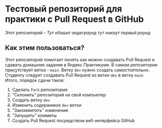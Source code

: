# Тестовый репозиторий для практики с Pull Request в GitHub

Этот репозиторий - *Тут ебашит андеграунд тут накаут первый раунд*




## Как этим пользоваться?

Этот репозиторий помогает понять как можно создавать Pull Request и сдавать домашние задания в Яндекс.Практикуме.
В самом репозитории присутствует ветка - `main`. Ветку `dev` нужно создать самостоятельно. Студенту следует создавать Pull Request из ветки `dev` в ветку `main`. Итого, порядок сдачи таков:
1. Сделать `Fork` репозитория
2. "Склонить" репозиторий на свой компьютер
3. Создать ветку `dev`
4. Изменить содержимое `dev` ветки
5. "Закоммитить" изменения
6. "Запушить" коммиты
7. Создать Pull Request посредством веб-интерфейса GitHub
